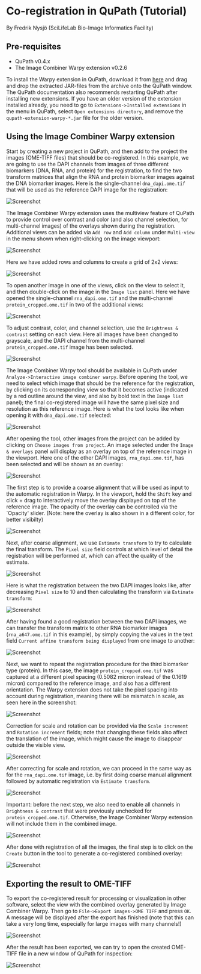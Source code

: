 # Co-registration in QuPath (Tutorial)

By Fredrik Nysjö (SciLifeLab Bio-Image Informatics Facility)


## Pre-requisites

- QuPath v0.4.x
- The Image Combiner Warpy extension v0.2.6

To install the Warpy extension in QuPath, download it from [here](https://github.com/BIOP/qupath-extension-warpy/releases/download/0.2.6/qupath-extension-warpy-0.2.6.zip) and drag and drop the extracted JAR-files from the archive onto the QuPath window. The QuPath documentation also recommends restarting QuPath after installing new extensions. If you have an older version of the extension installed already, you need to go to `Extensions->Installed extensions` in the menu in QuPath, select `Open extensions directory`, and remove the `qupath-extension-warpy-*.jar` file for the older version.  


## Using the Image Combiner Warpy extension

Start by creating a new project in QuPath, and then add to the project the images (OME-TIFF files) that should be co-registered. In this example, we are going to use the DAPI channels from images of three different biomarkers (DNA, RNA, and protein) for the registration, to find the two transform matrices that align the RNA and protein biomarker images against the DNA biomarker images. Here is the single-channel `dna_dapi.ome.tif` that will be used as the reference DAPI image for the registration:

![Screenshot](images/screenshot_new_project.png?raw=true)

The Image Combiner Warpy extension uses the multiview feature of QuPath to provide control over contrast and color (and also channel selection, for multi-channel images) of the overlays shown during the registration. Additional views can be added via `Add row` and `Add column` under `Multi-view` in the menu shown when right-clicking on the image viewport:

![Screenshot](images/screenshot_multiview_menu.png?raw=true)

Here we have added rows and columns to create a grid of 2x2 views: 

![Screenshot](images/screenshot_multiview_split.png?raw=true)

To open another image in one of the views, click on the view to select it, and then double-click on the image in the `Image list` panel. Here we have opened the single-channel `rna_dapi.ome.tif` and the multi-channel `protein_cropped.ome.tif` in two of the additional views:

![Screenshot](images/screenshot_multiview_3images.png?raw=true)

To adjust contrast, color, and channel selection, use the `Brightness & contrast` setting on each view. Here all images have been changed to grayscale, and the DAPI channel from the multi-channel `protein_cropped.ome.tif` image has been selected.   

![Screenshot](images/screenshot_multiview_grayscale.png?raw=true)

The Image Combiner Warpy tool should be available in QuPath under `Analyze->Interactive image combiner warpy`. Before opening the tool, we need to select which image that should be the reference for the registration, by clicking on its corresponding view so that it becomes active (indicated by a red outline around the view, and also by bold text in the `Image list` panel); the final co-registered image will have the same pixel size and resolution as this reference image. Here is what the tool looks like when opening it with `dna_dapi.ome.tif` selected:

![Screenshot](images/screenshot_hello_warpy.png?raw=true)

After opening the tool, other images from the project can be added by clicking on `Choose images from project`. An image selected under the `Image & overlays` panel will display as an overlay on top of the reference image in the viewport. Here one of the other DAPI images, `rna_dapi.ome.tif`, has been selected and will be shown as an overlay:

![Screenshot](images/screenshot_warpy_rna_selected.png?raw=true)

The first step is to provide a coarse alignment that will be used as input to the automatic registration in Warpy. In the viewport, hold the `Shift` key and click + drag to interactively move the overlay displayed on top of the reference image. The opacity of the overlay can be controlled via the `Opacity' slider. (Note: here the overlay is also shown in a different color, for better visibilty)

![Screenshot](images/screenshot_warpy_aligned_coarse.png?raw=true)

Next, after coarse alignment, we use `Estimate transform` to try to calculate the final transform. The `Pixel size` field controls at which level of detail the registration will be performed at, which can affect the quality of the estimate. 

![Screenshot](images/screenshot_warpy_estimate_transform.png?raw=true)

Here is what the registration between the two DAPI images looks like, after decreasing `Pixel size` to 10 and then calculating the transform via `Estimate transform`:

![Screenshot](images/screenshot_warpy_aligned_fine.png?raw=true)

After having found a good registration between the two DAPI images, we can transfer the transform matrix to other RNA biomarker images (`rna_a647.ome.tif` in this example), by simply copying the values in the text field `Current affine transform being displayed` from one image to another:

![Screenshot](images/screenshot_warpy_matrix.png?raw=true)

Next, we want to repeat the registration procedure for the third biomarker type (protein). In this case, the image `protein_cropped.ome.tif` was captured at a different pixel spacing (0.5082 micron instead of the 0.1619 micron) compared to the reference image, and also has a different orientation. The Warpy extension does not take the pixel spacing into account during registration, meaning there will be mismatch in scale, as seen here in the screenshot:

![Screenshot](images/screenshot_warpy_scale_rotation1.png?raw=true)

Correction for scale and rotation can be provided via the `Scale increment` and `Rotation increment` fields; note that changing these fields also affect the translation of the image, which might cause the image to disappear outside the visible view.

![Screenshot](images/screenshot_warpy_scale_rotation2.png?raw=true)

After correcting for scale and rotation, we can proceed in the same way as for the `rna_dapi.ome.tif` image, i.e. by first doing coarse manual alignment followed by automatic registration via `Estimate transform`. 

![Screenshot](images/screenshot_warpy_scale_rotation3.png?raw=true)

Important: before the next step, we also need to enable all channels in `Brightness & contrast` that were previously unchecked for `protein_cropped.ome.tif`. Otherwise, the Image Combiner Warpy extension will not include them in the combined image. 

![Screenshot](images/screenshot_warpy_enable_channels_before_create.png?raw=true)

After done with registration of all the images, the final step is to click on the `Create` button in the tool to generate a co-registered combined overlay: 

![Screenshot](images/screenshot_warpy_created_overlay.png?raw=true)


## Exporting the result to OME-TIFF

To export the co-registered result for processing or visualization in other software, select the view with the combined overlay generated by Image Combiner Warpy. Then go to `File->Export images->OME TIFF` and press `OK`. A message will be displayed after the export has finished (note that this can take a very long time, especially for large images with many channels!)    

![Screenshot](images/screenshot_export_ometiff.png?raw=true)

After the result has been exported, we can try to open the created OME-TIFF file in a new window of QuPath for inspection:

![Screenshot](images/screenshot_coregistration_result.png?raw=true)
